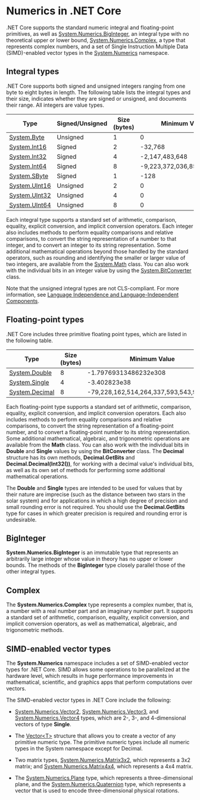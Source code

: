 # Numerics in .NET Core

.NET Core supports the standard numeric integral and floating-point primitives, as well as [System.Numerics.BigInteger](http://dotnet.github.io/api/System.Numerics.BigInteger.html), an integral type with no theoretical upper or lower bound, [System.Numerics.Complex](http://dotnet.github.io/api/System.Numerics.Complex.html), a type that represents complex numbers, and a set of Single Instruction Multiple Data (SIMD)-enabled vector types in the [System.Numerics](http://dotnet.github.io/api/System.Numerics.html) namespace. 

## Integral types

.NET Core supports both signed and unsigned integers ranging from one byte to eight bytes in length. The following table lists the integral types and their size, indicates whether they are signed or unsigned, and documents their range. All integers are value types. 

Type | Signed/Unsigned | Size (bytes) | Minimum Value | Maximum Value
---- | --------------- | ------------ | ------------- | -------------
[System.Byte](http://dotnet.github.io/api/System.Byte.html) | Unsigned | 1 | 0 | 255
[System.Int16](http://dotnet.github.io/api/System.Int16.html) | Signed | 2 | -32,768 | 32,767
[System.Int32](http://dotnet.github.io/api/System.Int32.html) | Signed | 4 | -2,147,483,648 | 2,147,483,647
[System.Int64](http://dotnet.github.io/api/System.Int64.html) | Signed | 8 | -9,223,372,036,854,775,808 | 9,223,372,036,854,775,807
[System.SByte](http://dotnet.github.io/api/System.SByte.html) | Signed | 1 | -128 | 127
[System.UInt16](http://dotnet.github.io/api/System.UInt16.html) | Unsigned | 2 | 0 | 65,535
[System.UInt32](http://dotnet.github.io/api/System.UInt32.html) | Unsigned | 4 | 0 | 4,294,967,295
[System.UInt64](http://dotnet.github.io/api/System.UInt64.html) | Unsigned | 8 | 0 | 18,446,744,073,709,551,615

Each integral type supports a standard set of arithmetic, comparison, equality, explicit conversion, and implicit conversion operators. Each integer also includes methods to perform equality comparisons and relative comparisons, to convert the string representation of a number to that integer, and to convert an integer to its string representation. Some additional mathematical operations beyond those handled by the standard operators, such as rounding and identifying the smaller or larger value of two integers, are available from the [System.Math](http://dotnet.github.io/api/System.Math.html) class. You can also work with the individual bits in an integer value by using the [System.BitConverter](http://dotnet.github.io/api/System.BitConverter.html) class. 
     
Note that the unsigned integral types are not CLS-compliant. For more information, see [Language Independence and Language-Independent Components](essentials\languageIndependence.md).

## Floating-point types

.NET Core includes three primitive floating point types, which are listed in the following table. 

Type | Size (bytes) | Minimum Value | Maximum Value
---- | ------------ | ------------- | -------------
[System.Double](http://dotnet.github.io/api/System.Double.html) | 8 | -1.79769313486232e308 | 1.79769313486232e308
[System.Single](http://dotnet.github.io/api/System.Single.html) | 4 | -3.402823e38 | 3.402823e38
[System.Decimal](http://dotnet.github.io/api/System.Decimal.html) | 8 | -79,228,162,514,264,337,593,543,950,335 | 79,228,162,514,264,337,593,543,950,335
   
Each floating-point type supports a standard set of arithmetic, comparison, equality, explicit conversion, and implicit conversion operators. Each also includes methods to perform equality comparisons and relative comparisons, to convert the string representation of a floating-point number, and to convert a floating-point number to its string representation. Some additional mathematical, algebraic, and trigonometric operations are available from the **Math** class. You can also work with the individual bits in **Double** and **Single** values by using the **BitConverter** class. The **Decimal** structure has its own methods, **Decimal.GetBits** and **Decimal.Decimal(Int32())**, for working with a decimal value's individual bits, as well as its own set of methods for performing some additional mathematical operations. 

The **Double** and **Single** types are intended to be used for values that by their nature are imprecise (such as the distance between two stars in the solar system) and for applications in which a high degree of precision and small rounding error is not required. You should use the **Decimal.GetBits** type for cases in which greater precision is required and rounding error is undesirable.

## BigInteger

**System.Numerics.BigInteger** is an immutable type that represents an arbitrarily large integer whose value in theory has no upper or lower bounds. The methods of the **BigInteger** type closely parallel those of the other integral types.  

## Complex

The **System.Numerics.Complex** type represents a complex number, that is, a number with a real number part and an imaginary number part. It supports a standard set of arithmetic, comparison, equality, explicit conversion, and implicit conversion operators, as well as mathematical, algebraic, and trigonometric methods. 

## SIMD-enabled vector types

The **System.Numerics** namespace includes a set of SIMD-enabled vector types for .NET Core. SIMD allows some operations to be parallelized at the hardware level, which results in huge performance improvements in mathematical, scientific, and graphics apps that perform computations over vectors. 

The SIMD-enabled vector types in .NET Core include the following: 

* [System.Numerics.Vector2](http://dotnet.github.io/api/System.Numerics.Vector2.html), [System.Numerics.Vector3](http://dotnet.github.io/api/System.Numerics.Vector3.html), and [System.Numerics.Vector4](http://dotnet.github.io/api/System.Numerics.Vector4.html) types, which are 2-, 3-, and 4-dimensional vectors of type **Single**.

* The [Vector&lt;T&gt;](http://dotnet.github.io/api/System.Numerics.Vector%601.html) structure that allows you to create a vector of any primitive numeric type. The primitive numeric types include all numeric types in the System namespace except for Decimal.

* Two matrix types, [System.Numerics.Matrix3x2](http://dotnet.github.io/api/System.Numerics.Matrix3x2.html), which represents a 3x2 matrix; and [System.Numerics.Matrix4x4](http://dotnet.github.io/api/System.Numerics.Matrix4x4.html), which represents a 4x4 matrix. 

* The [System.Numerics.Plane](http://dotnet.github.io/api/System.Numerics.Plane.html) type, which represents a three-dimensional plane, and the [System.Numerics.Quaternion](http://dotnet.github.io/api/System.Numerics.Quaternion.html) type, which represents a vector that is used to encode three-dimensional physical rotations.
